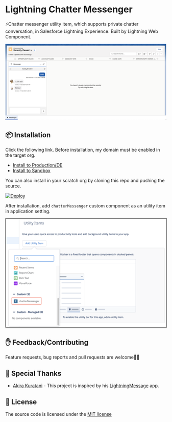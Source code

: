 # Lightning Chatter Messenger
⚡Chatter messenger utility item, which supports private chatter conversation, in Salesforce Lightning Experience. Built by Lightning Web Component.

<img src="./doc/img/utility_item.png">

## 📦 Installation
Click the following link. Before installation, my domain must be enabled in the target org.
* [Install to Production/DE](https://login.salesforce.com/packaging/installPackage.apexp?p0=04t3i000000S6oN)
* [Install to Sandbox](https://test.salesforce.com/packaging/installPackage.apexp?p0=04t3i000000S6oN)

You can also install in your scratch org by cloning this repo and pushing the source. 

[![Deploy](https://deploy-to-sfdx.com/dist/assets/images/DeployToSFDX.svg)](https://deploy-to-sfdx.com/)

After installation, add `chatterMessenger` custom component as an utility item in application setting.

<img src="./doc/img/application_setting.png" width="600px" border="1">

## ✋ Feedback/Contributing
Feature requests, bug reports and pull requests are welcome🙏🏻

## 🎉 Special Thanks
* [Akira Kuratani](https://www.twitter.com/a_kuratani/) - This project is inspired by his [LightningMessage](https://www.github.com/kuratani/LightningMessage/) app.

## 👀 License
The source code is licensed under the [MIT license](./LICENSE)